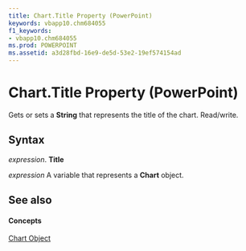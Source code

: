 ```yaml
---
title: Chart.Title Property (PowerPoint)
keywords: vbapp10.chm684055
f1_keywords:
- vbapp10.chm684055
ms.prod: POWERPOINT
ms.assetid: a3d28fbd-16e9-de5d-53e2-19ef574154ad
---
```



# Chart.Title Property (PowerPoint)

Gets or sets a  **String** that represents the title of the chart. Read/write.


## Syntax

 _expression_. **Title**

 _expression_ A variable that represents a **Chart** object.


## See also


#### Concepts


[Chart Object](chart-object-powerpoint.md)

